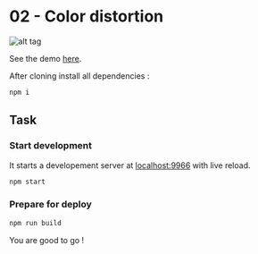 02 - Color distortion
===================

![alt tag](http://www.mathis-biabiany.fr/lab/codevember-2016/2/img/github.jpg)

See the demo [here](http://www.mathis-biabiany.fr/lab/codevember-2016/2).

After cloning install all dependencies :
```bash
npm i
```

## Task
### Start development
It starts a developement server at [localhost:9966](http://localhost:9966) with live reload.
```bash
npm start
```
### Prepare for deploy
```bash
npm run build
```

You are good to go !
